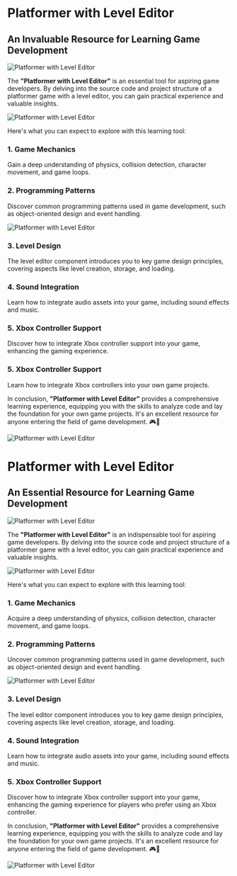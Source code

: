 # Platformer with Level Editor

## An Invaluable Resource for Learning Game Development

![Platformer with Level Editor](https://github.com/JoeLumbley/Platformer-with-Level-Editor/assets/77564255/29d37425-6a1b-4bbd-8a11-b918ad0ae02d)

The **"Platformer with Level Editor"** is an essential tool for aspiring game developers. By delving into the source code and project structure of a platformer game with a level editor, you can gain practical experience and valuable insights.

![Platformer with Level Editor](https://github.com/JoeLumbley/Platformer-with-Level-Editor/assets/77564255/9c8fc9e2-5e4f-4f1f-a544-8b5b3a6ad385)

Here's what you can expect to explore with this learning tool:

### 1. Game Mechanics
Gain a deep understanding of physics, collision detection, character movement, and game loops.

### 2. Programming Patterns
Discover common programming patterns used in game development, such as object-oriented design and event handling.

![Platformer with Level Editor](https://github.com/JoeLumbley/Platformer-with-Level-Editor/assets/77564255/d0e9278d-9556-4c03-a0b7-f1f145438962)

### 3. Level Design
The level editor component introduces you to key game design principles, covering aspects like level creation, storage, and loading.

### 4. Sound Integration
Learn how to integrate audio assets into your game, including sound effects and music.

### 5. Xbox Controller Support
Discover how to integrate Xbox controller support into your game, enhancing the gaming experience.

### 5. Xbox Controller Support
Learn how to integrate Xbox controllers into your own game projects.

In conclusion, **"Platformer with Level Editor"** provides a comprehensive learning experience, equipping you with the skills to analyze code and lay the foundation for your own game projects. It's an excellent resource for anyone entering the field of game development. 🎮🚀

![Platformer with Level Editor](https://github.com/JoeLumbley/Platformer-with-Level-Editor/assets/77564255/2660702d-eef3-4ce9-a5cc-3543d2f9f580)
















# Platformer with Level Editor

## An Essential Resource for Learning Game Development

![Platformer with Level Editor](https://github.com/JoeLumbley/Platformer-with-Level-Editor/assets/77564255/29d37425-6a1b-4bbd-8a11-b918ad0ae02d)

The **"Platformer with Level Editor"** is an indispensable tool for aspiring game developers. By delving into the source code and project structure of a platformer game with a level editor, you can gain practical experience and valuable insights.

![Platformer with Level Editor](https://github.com/JoeLumbley/Platformer-with-Level-Editor/assets/77564255/9c8fc9e2-5e4f-4f1f-a544-8b5b3a6ad385)

Here's what you can expect to explore with this learning tool:

### 1. Game Mechanics
Acquire a deep understanding of physics, collision detection, character movement, and game loops.

### 2. Programming Patterns
Uncover common programming patterns used in game development, such as object-oriented design and event handling.

![Platformer with Level Editor](https://github.com/JoeLumbley/Platformer-with-Level-Editor/assets/77564255/d0e9278d-9556-4c03-a0b7-f1f145438962)

### 3. Level Design
The level editor component introduces you to key game design principles, covering aspects like level creation, storage, and loading.

### 4. Sound Integration
Learn how to integrate audio assets into your game, including sound effects and music.

### 5. Xbox Controller Support
Discover how to integrate Xbox controller support into your game, enhancing the gaming experience for players who prefer using an Xbox controller.

In conclusion, **"Platformer with Level Editor"** provides a comprehensive learning experience, equipping you with the skills to analyze code and lay the foundation for your own game projects. It's an excellent resource for anyone entering the field of game development. 🎮🚀

![Platformer with Level Editor](https://github.com/JoeLumbley/Platformer-with-Level-Editor/assets/77564255/2660702d-eef3-4ce9-a5cc-3543d2f9f580)














